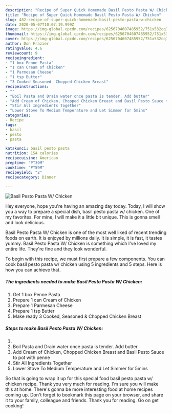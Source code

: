 ```yaml
---
description: "Recipe of Super Quick Homemade Basil Pesto Pasta W/ Chicken"
title: "Recipe of Super Quick Homemade Basil Pesto Pasta W/ Chicken"
slug: 482-recipe-of-super-quick-homemade-basil-pesto-pasta-w-chicken
date: 2020-05-07T10:07:19.999Z
image: https://img-global.cpcdn.com/recipes/6256704607485952/751x532cq70/basil-pesto-pasta-w-chicken-recipe-main-photo.jpg
thumbnail: https://img-global.cpcdn.com/recipes/6256704607485952/751x532cq70/basil-pesto-pasta-w-chicken-recipe-main-photo.jpg
cover: https://img-global.cpcdn.com/recipes/6256704607485952/751x532cq70/basil-pesto-pasta-w-chicken-recipe-main-photo.jpg
author: Don Frazier
ratingvalue: 4.6
reviewcount: 9
recipeingredient:
- "1 box Penne Pasta"
- "1 can Cream of Chicken"
- "1 Parmesan Cheese"
- "1 tsp Butter"
- "3 Cooked Seasoned  Chopped Chicken Breast"
recipeinstructions:
- ""
- "Boil Pasta and Drain water once pasta is tender. Add butter"
- "Add Cream of Chicken, Chopped Chicken Breast and Basil Pesto Sauce to pot with penne"
- "Stir All Ingredients Together"
- "Lower Stove To Medium Temperature and Let Simmer for 5mins"
categories:
- Recipe
tags:
- basil
- pesto
- pasta

katakunci: basil pesto pasta 
nutrition: 154 calories
recipecuisine: American
preptime: "PT39M"
cooktime: "PT59M"
recipeyield: "2"
recipecategory: Dinner

---
```



![Basil Pesto Pasta W/ Chicken](https://img-global.cpcdn.com/recipes/6256704607485952/751x532cq70/basil-pesto-pasta-w-chicken-recipe-main-photo.jpg)

Hey everyone, hope you're having an amazing day today. Today, I will show you a way to prepare a special dish, basil pesto pasta w/ chicken. One of my favorites. For mine, I will make it a little bit unique. This is gonna smell and look delicious.



Basil Pesto Pasta W/ Chicken is one of the most well liked of recent trending foods on earth. It is enjoyed by millions daily. It is simple, it is fast, it tastes yummy. Basil Pesto Pasta W/ Chicken is something which I've loved my entire life. They're fine and they look wonderful.


To begin with this recipe, we must first prepare a few components. You can cook basil pesto pasta w/ chicken using 5 ingredients and 5 steps. Here is how you can achieve that.

<!--inarticleads1-->

##### The ingredients needed to make Basil Pesto Pasta W/ Chicken:

1. Get 1 box Penne Pasta
1. Prepare 1 can Cream of Chicken
1. Prepare 1 Parmesan Cheese
1. Prepare 1 tsp Butter
1. Make ready 3 Cooked, Seasoned &amp; Chopped Chicken Breast




<!--inarticleads2-->

##### Steps to make Basil Pesto Pasta W/ Chicken:

1. 
1. Boil Pasta and Drain water once pasta is tender. Add butter
1. Add Cream of Chicken, Chopped Chicken Breast and Basil Pesto Sauce to pot with penne
1. Stir All Ingredients Together
1. Lower Stove To Medium Temperature and Let Simmer for 5mins




So that is going to wrap it up for this special food basil pesto pasta w/ chicken recipe. Thank you very much for reading. I'm sure you will make this at home. There's gonna be more interesting food at home recipes coming up. Don't forget to bookmark this page on your browser, and share it to your family, colleague and friends. Thank you for reading. Go on get cooking!
